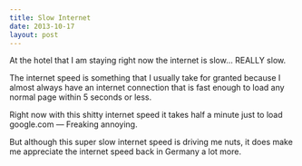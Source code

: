 ```yaml
---
title: Slow Internet
date: 2013-10-17
layout: post
---
```

At the hotel that I am staying right now the internet is slow... REALLY slow.

The internet speed is something that I usually take for granted because I almost always have an internet connection that is fast enough to load any normal page within 5 seconds or less.

Right now with this shitty internet speed it takes half a minute just to load google.com — Freaking annoying. 

But although this super slow internet speed is driving me nuts, it does make me appreciate the internet speed back in Germany a lot more.